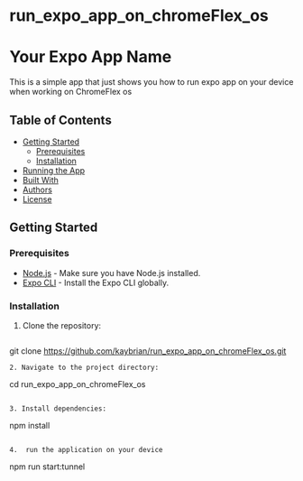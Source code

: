 # run_expo_app_on_chromeFlex_os
# Your Expo App Name

This is a simple app that just shows you how to run expo app on your device when working on ChromeFlex os 

## Table of Contents

- [Getting Started](#getting-started)
  - [Prerequisites](#prerequisites)
  - [Installation](#installation)
- [Running the App](#running-the-app)
- [Built With](#built-with)
- [Authors](#authors)
- [License](#license)

## Getting Started

### Prerequisites

- [Node.js](https://nodejs.org/) - Make sure you have Node.js installed.
- [Expo CLI](https://docs.expo.dev/get-started/installation/) - Install the Expo CLI globally.

### Installation

1. Clone the repository:

   ```bash
  git clone https://github.com/kaybrian/run_expo_app_on_chromeFlex_os.git
  ```
2. Navigate to the project directory:
```
cd run_expo_app_on_chromeFlex_os
```

3. Install dependencies:
```
npm install
```

4.  run the application on your device
```
npm run start:tunnel 
```

